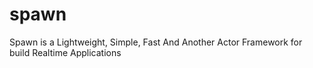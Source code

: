 # spawn
Spawn is a Lightweight, Simple, Fast And Another Actor Framework for build Realtime Applications
